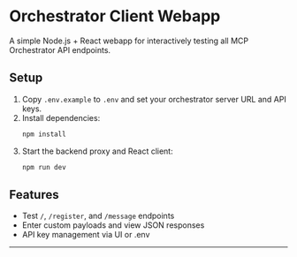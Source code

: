 # Orchestrator Client Webapp

A simple Node.js + React webapp for interactively testing all MCP Orchestrator API endpoints.

## Setup
1. Copy `.env.example` to `.env` and set your orchestrator server URL and API keys.
2. Install dependencies:
   ```bash
   npm install
   ```
3. Start the backend proxy and React client:
   ```bash
   npm run dev
   ```

## Features
- Test `/`, `/register`, and `/message` endpoints
- Enter custom payloads and view JSON responses
- API key management via UI or .env

---
